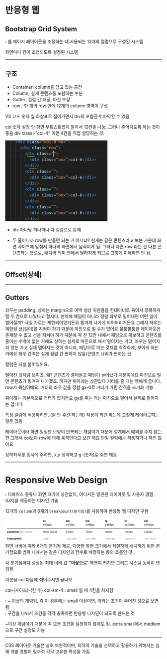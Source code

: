 # 반응형 웹

## Bootstrap Grid System
: 웹 페이지 레이아웃을 조정하는 데 사용되는 12개의 컬럼으로 구성된 시스템

화면마다 칸이 조정되도록 설정된 시스템

---
## 구조
- Container; column을 담고 있는 공간
- Column; 실제 콘텐츠를 포함하는 부분
- Gutter; 컬럼 간 패딩, 마진 조정
- row ; 한 개의 row 안에 12개의 column 영역이 구성

VS 코드 숫자 옆 화살표로 접어가면서 div의 포함관계 파악할 수 있음

col 숫자 설정 안 하면 부트스트랩이 알아서 12칸을 나눔, 그러나 주어지도록 하는 것이 좋음
div class="col-4" 이면 4칸을 직접 할당하는 것.

![alt text](image.png)

- div 하나당 하나하나 다 컬럼으로 존재

- 두 줄이니까 row를 만들면 되는 거 아니냐? 현재는 같은 콘텐츠라고 보는 가운데 화면 사이즈에 맞춰서 하나의 화면에서 움직이게 됨. 그러나 다른 row 라는 건 다른 콘텐츠라는 뜻으로, 배치와 의미 면에서 달라지게 되므로 그렇게 이해하면 안 됨.

---
## Offset(상쇄)

---

## Gutters
좌우는 padding, 상하는 margin으로 여백 생성
이만큼을 컨테이너로 묶어서 정확하게 열 두 칸으로 나눴다고 합시다.
만약에 패딩이 아니라 정말 좌우로 밀어내면 어떤 일이 벌어질까?
사실 가로는 제한되어있거든요
튕겨져 나가게 되어버리거든요
그래서 좌우는 제한된 선(길이)을 지켜야 하기 때문에 마진으로 밀 수가 없어요
울퉁불퉁한 레이아웃은 존재할 수 없고 선을 지켜야 하기 때문에 꽉 찬 12칸 내에서 패딩으로 확보하고 콘텐츠를 줄이는 수밖에 없는 거에요
상하는 실제로 마진으로 해서 멀어지는 거고, 좌우는 멀어지지 않는 거고 실제 멀어지는 것이 아니라, 패딩으로 미는 것처럼 착각하게, 보이게 하는 거에요
좌우 간격은 실제 컬럼 간 변하지 않음/콘텐츠 너비가 변하는 것

컬럼은 사실 붙어있어요.

떨어진 것처럼 보이죠. 왜? 콘텐츠가 줄어들고 패딩이 늘어났기 때문이에요
마진으로 밀면 콘텐츠가 튕겨져 나가겠죠. 하지만 위아래는 상관없다
거터를 줄 때는 행에게 줍니다.
row가 핵심이에요. 거터의 좌우 값을 정함
gx-0로 거터가 가린 간격을 초기화 가능

위아래는 기본적으로 거터가 없거든요
gy를 주는 거는 마진으로 밀어서 실제로 멀어지는 겁니다

특정 컬럼에 적용하려면, (잘 안 주긴 하는데)
적용이 되긴 하는데 그렇게 레이아웃하는 일은 없음

레이아웃이라 하면 일정한 모양이 반복되는 개념이기 때문에 설계에서 예외를 주지 않는 편
그래서 col보다 row에 의해 움직인다고 보긴 해요 단일 컬럼에는 적용하거나 하진 않아요

상하좌우를 동시에 주려면, x,y 생략하고 g-(숫자)로 주면 돼요

---

# Responsive Web Design
: 디바이스 종류나 화면 크기에 상관없이, 어디서든 일관된 레이아웃 및 사용자 경험(UX)을 제공하는 디자인 기술

12개의 `column`과 6개의 `breakpoint(분기점)`를 사용하여 반응형 웹 디자인 구현

![alt text](image-1.png)
화면 너비에 따라 6개의 분기점 제공, 다양한 화면 크기에서 적절하게 배치하기 위한 분기점으로 범위 내에서는 같은 디자인과 칸수로 배정하는 등의 흐름인 것

각 분기점마다 설정된 최대 너비 값 **"이상으로'** 화면이 커지면 그리드 시스템 동작이 변경됨

이름을 col 다음에 섞어주시면 끝나요.

col-(사이즈)-(칸 수)
col-sm-4 : small 일 때 4칸을 차지함

<div class="col-sm-6"> : ~ 이상의 개념임, 즉 이 경우에는 small 이상이면, 이라는 조건이 주어진 것으로 보면 됨

<div class="col-12 col-sm-6 col-md-12">: 구간을 나눠서 조건을 각각 충족하면 반응형 디자인이 되도록 만드는 것

~이상 개념이기 때문에 꼭 모든 조건을 설정하지 않아도 됨. extra small에서 medium으로 구간 설정도 가능

---
CSS 레이아웃 기술은 상호 보완적이며, 최적의 기술을 선택하고 활용하기 위해서는 실제 개발 경험이 필수적
각각 고유한 특성을 가짐






